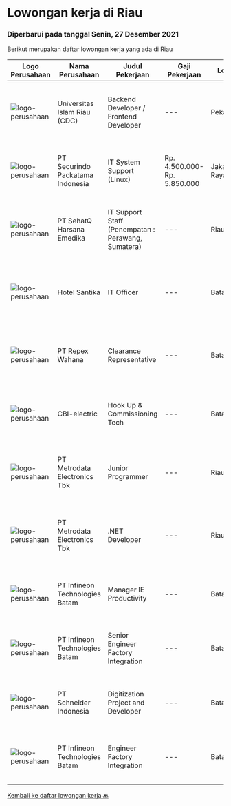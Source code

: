 
  # Lowongan kerja di Riau

  ### Diperbarui pada tanggal Senin, 27 Desember 2021

  Berikut merupakan daftar lowongan kerja yang ada di Riau

  |Logo Perusahaan | Nama Perusahaan | Judul Pekerjaan | Gaji Pekerjaan | Lokasi | Deskripsi | Tanggal diunggah | Pranala |
  | -------------- | --------------- | --------------- | --------- | --------- | -------------- | ------- | ----------- |
  |![logo-perusahaan](https://image-service-cdn.seek.com.au/5ed0a540ccb19d7541641aa50a38b212caa5e320/ee4dce1061f3f616224767ad58cb2fc751b8d2dc)|Universitas Islam Riau (CDC)|Backend Developer / Frontend Developer|---|Pekanbaru|Persyaratan umum: Pendidikan minimal S1 jurusan IT / Informatika Dapat bekerja sama dengan baik dalam satu tim Penempatan di Pekanbaru, Riau Memiliki...|Rabu, 22 Desember 2021|https://www.jobstreet.co.id/id/job/backend-developer-frontend-developer-3714133?token=0~f8c47336-91ba-4f05-8845-2074b7bfac09&sectionRank=1&jobId=jobstreet-id-job-3714133|
|![logo-perusahaan](https://image-service-cdn.seek.com.au/54fe228d7d33dc3b6dc57f2cafea735c684846df/ee4dce1061f3f616224767ad58cb2fc751b8d2dc)|PT Securindo Packatama Indonesia|IT System Support (Linux)|Rp. 4.500.000-Rp. 5.850.000|Jakarta Raya|Pendidikan SMK / D3 / S1 dengan jurusan Teknik Infomatika / Sistem Infomrasi IPK minimal 2,75 Memiliki pengalaman kerja minimal 6 bulan sebagai IT...|Jumat, 03 Desember 2021|https://www.jobstreet.co.id/id/job/it-system-support-linux-3709944?token=0~f8c47336-91ba-4f05-8845-2074b7bfac09&sectionRank=2&jobId=jobstreet-id-job-3709944|
|![logo-perusahaan](https://image-service-cdn.seek.com.au/13e48415ff5e4d1b64538201a1c8bbeefda40422/ee4dce1061f3f616224767ad58cb2fc751b8d2dc)|PT SehatQ Harsana Emedika|IT Support Staff (Penempatan : Perawang, Sumatera)|---|Riau|Installing and configuring computer hardware, software, systems, networks, printers, and scanners fr clinic area Sumatra Responding in a timley manner...|Senin, 29 November 2021|https://www.jobstreet.co.id/id/job/it-support-staff-penempatan-%3A-perawang-sumatera-3705068?token=0~f8c47336-91ba-4f05-8845-2074b7bfac09&sectionRank=3&jobId=jobstreet-id-job-3705068|
|![logo-perusahaan](https://image-service-cdn.seek.com.au/e85c0d29621d01631d2a9d67a4404c408ea508db/ee4dce1061f3f616224767ad58cb2fc751b8d2dc)|Hotel Santika|IT Officer|---|Batam|Min Diploma or Bachelor Degree of Information TechnologyMin 1 year Experiences of IThave knowledge of Operating System, Hardware Computer, Networking...|Rabu, 22 Desember 2021|https://www.jobstreet.co.id/id/job/it-officer-1030000990?token=0~f8c47336-91ba-4f05-8845-2074b7bfac09&sectionRank=4&jobId=jobstreet-id-job-1030000990|
|![logo-perusahaan](https://image-service-cdn.seek.com.au/0515a71ff559cec1568062a5d87e46268983feb8/ee4dce1061f3f616224767ad58cb2fc751b8d2dc)|PT Repex Wahana|Clearance Representative|---|Batam|Company: FedEx Express APACJob Title: Clearance RepresentativeJob Requisition Number: RC458189Locations:BATAM, Riau IndonesiaJob Category:...|Sabtu, 25 Desember 2021|https://www.jobstreet.co.id/id/job/clearance-representative-1030031241?token=0~f8c47336-91ba-4f05-8845-2074b7bfac09&sectionRank=5&jobId=jobstreet-id-job-1030031241|
|![logo-perusahaan](https://us.123rf.com/450wm/pavelstasevich/pavelstasevich1811/pavelstasevich181101027/112815900-stock-vector-no-image-available-icon-flat-vector.jpg?ver=6)|CBI-electric|Hook Up & Commissioning Tech|---|Batam|Job Overview: Over-all responsibility is project execution hands on Electrical - Commissioning test procedures activities.Key Tasks and...|Minggu, 26 Desember 2021|https://www.jobstreet.co.id/id/job/hook-up-commissioning-tech-1029831757?token=0~f8c47336-91ba-4f05-8845-2074b7bfac09&sectionRank=6&jobId=jobstreet-id-job-1029831757|
|![logo-perusahaan](https://image-service-cdn.seek.com.au/0d75518309b56a3cff39daa569b0ba02cc7a22f2/ee4dce1061f3f616224767ad58cb2fc751b8d2dc)|PT Metrodata Electronics Tbk|Junior Programmer|---|Riau|Job Qualification : Candidate must possess at least a Bachelor's Degree, Computer Science/Information Technology At least 1-2 year(s) of working...|Jumat, 24 Desember 2021|https://www.jobstreet.co.id/id/job/junior-programmer-1029831801?token=0~f8c47336-91ba-4f05-8845-2074b7bfac09&sectionRank=7&jobId=jobstreet-id-job-1029831801|
|![logo-perusahaan](https://image-service-cdn.seek.com.au/0d75518309b56a3cff39daa569b0ba02cc7a22f2/ee4dce1061f3f616224767ad58cb2fc751b8d2dc)|PT Metrodata Electronics Tbk|.NET Developer|---|Riau|Qualification         : Candidate must possess at least a Bachelor's Degree, Computer Science/Information Technology At least 1-2 year(s) of working...|Jumat, 24 Desember 2021|https://www.jobstreet.co.id/id/job/net-developer-1030026447?token=0~f8c47336-91ba-4f05-8845-2074b7bfac09&sectionRank=8&jobId=jobstreet-id-job-1030026447|
|![logo-perusahaan](https://us.123rf.com/450wm/pavelstasevich/pavelstasevich1811/pavelstasevich181101027/112815900-stock-vector-no-image-available-icon-flat-vector.jpg?ver=6)|PT Infineon Technologies Batam|Manager IE Productivity|---|Batam|At a glanceBe the key enabler of the respective BE Segment/Site to achieve Operational Excellence. Drive the implementation of the Automation roadmap...|Sabtu, 18 Desember 2021|https://www.jobstreet.co.id/id/job/manager-ie-productivity-1029962144?token=0~f8c47336-91ba-4f05-8845-2074b7bfac09&sectionRank=9&jobId=jobstreet-id-job-1029962144|
|![logo-perusahaan](https://us.123rf.com/450wm/pavelstasevich/pavelstasevich1811/pavelstasevich181101027/112815900-stock-vector-no-image-available-icon-flat-vector.jpg?ver=6)|PT Infineon Technologies Batam|Senior Engineer Factory Integration|---|Batam|At a glanceAre you eager to further develop in a vibrating multinational environment? Are you a strategic thinker who pays great attention to details,...|Senin, 06 Desember 2021|https://www.jobstreet.co.id/id/job/senior-engineer-factory-integration-1029816986?token=0~f8c47336-91ba-4f05-8845-2074b7bfac09&sectionRank=10&jobId=jobstreet-id-job-1029816986|
|![logo-perusahaan](https://image-service-cdn.seek.com.au/630e6f36eddf12aa2a9f090c449e02964b55a0a1/ee4dce1061f3f616224767ad58cb2fc751b8d2dc)|PT Schneider Indonesia|Digitization Project and Developer|---|Batam|Do you dream of working in a company that is driven by a meaningful purpose? An inclusive company that empowers you to do your best and be...|Rabu, 01 Desember 2021|https://www.jobstreet.co.id/id/job/digitization-project-and-developer-1029768123?token=0~f8c47336-91ba-4f05-8845-2074b7bfac09&sectionRank=11&jobId=jobstreet-id-job-1029768123|
|![logo-perusahaan](https://us.123rf.com/450wm/pavelstasevich/pavelstasevich1811/pavelstasevich181101027/112815900-stock-vector-no-image-available-icon-flat-vector.jpg?ver=6)|PT Infineon Technologies Batam|Engineer Factory Integration|---|Batam|At a glanceAre you eager to further develop in a vibrating multinational environment? Are you a strategic thinker who pays great attention to details,...|Selasa, 30 November 2021|https://www.jobstreet.co.id/id/job/engineer-factory-integration-1029755908?token=0~f8c47336-91ba-4f05-8845-2074b7bfac09&sectionRank=12&jobId=jobstreet-id-job-1029755908|


  [Kembali ke daftar lowongan kerja 🔙](../README.md#daftar-lowongan-kerja)
  
